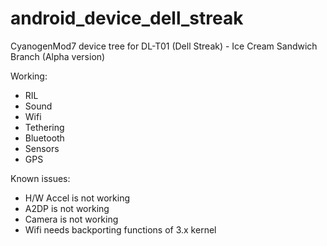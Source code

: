 android_device_dell_streak
==========================

CyanogenMod7 device tree for DL-T01 (Dell Streak) - Ice Cream Sandwich Branch (Alpha version)

Working:
* RIL
* Sound
* Wifi
* Tethering
* Bluetooth
* Sensors
* GPS

Known issues:
* H/W Accel is not working
* A2DP is not working
* Camera is not working
* Wifi needs backporting functions of 3.x kernel
